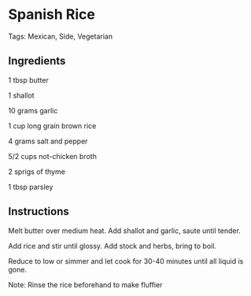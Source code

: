 # Spanish Rice

Tags: Mexican, Side, Vegetarian



## Ingredients

1 tbsp butter

1 shallot

10 grams garlic

1 cup long grain brown rice

4 grams salt and pepper

5/2 cups not-chicken broth

2 sprigs of thyme

1 tbsp parsley



## Instructions

Melt butter over medium heat. Add shallot and garlic, saute until tender.

Add rice and stir until glossy. Add stock and herbs, bring to boil.

Reduce to low or simmer and let cook for 30-40 minutes until all liquid is gone.

Note: Rinse the rice beforehand to make fluffier
